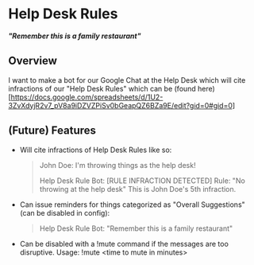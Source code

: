 # Help Desk Rules
***"Remember this is a family restaurant"***

## Overview
I want to make a bot for our Google Chat at the Help Desk which will cite infractions of our "Help Desk Rules" which can be (found here)[https://docs.google.com/spreadsheets/d/1U2-3ZvXdyjR2v7_pV8a9iDZVZPiSv0bGeapQZ6BZa9E/edit?gid=0#gid=0]

## (Future) Features
* Will cite infractions of Help Desk Rules like so:
  > John Doe: I'm throwing things as the help desk!
  > 
  > Help Desk Rule Bot: \[RULE INFRACTION DETECTED\]
  > Rule: "No throwing at the help desk"
  > This is John Doe's 5th infraction.
* Can issue reminders for things categorized as "Overall Suggestions" (can be disabled in config):
  > Help Desk Rule Bot: "Remember this is a family restaurant"
* Can be disabled with a !mute command if the messages are too disruptive. Usage: !mute \<time to mute in minutes\>
